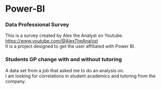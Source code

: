 # Power-BI

### Data Professional Survey
This is a survey created by Alex the Analyst on Youtube.  
https://www.youtube.com/@AlexTheAnalyst  
It is a project designed to get the user affiliated with Power BI.  

### Students GP change with and without tutoring

A data set from a job that asked me to do an analysis on.  
I am looking for correlations in student academics and tutoring from the company.
